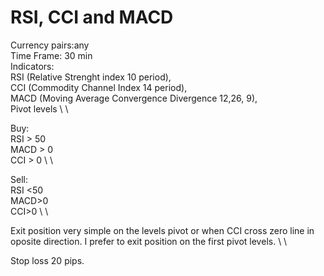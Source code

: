# RSI, CCI and MACD

Currency pairs:any \
Time Frame: 30 min \
Indicators: \
RSI (Relative Strenght index 10 period), \
CCI (Commodity Channel Index 14 period), \
MACD (Moving Average Convergence Divergence 12,26, 9), \
Pivot levels \ \

Buy: \
RSI > 50 \
MACD > 0 \
CCI > 0 \ \

Sell: \
RSI <50 \
MACD>0 \
CCI>0 \ \

Exit position very simple on the levels pivot or when CCI cross zero line in oposite direction. I prefer to exit position on the first pivot levels. \ \

Stop loss 20 pips. 

